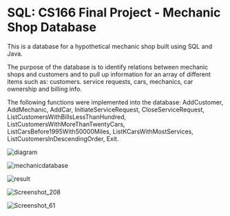 # SQL: CS166 Final Project - Mechanic Shop Database 

This is a database for a hypothetical mechanic shop built using SQL and Java. 

The purpose of the database is to identify relations between mechanic shops and customers and to pull up information for an array of different items such as: customers. service requests, cars, mechanics, car ownership and billing info. 

The following functions were implemented into the database: AddCustomer, AddMechanic, AddCar, InitiateServiceRequest, CloseServiceRequest, ListCustomersWithBillsLessThanHundred, ListCustomersWithMoreThanTwentyCars, ListCarsBefore1995With50000Miles, ListKCarsWithMostServices, ListCustomersInDescendingOrder, Exit.

![diagram](https://user-images.githubusercontent.com/57507406/155856778-e0ed6be2-f9f7-47f5-8ae1-32f98f605f6c.png)

![mechanicdatabase](https://user-images.githubusercontent.com/57507406/155857018-a0af94be-ae06-427b-a0f7-c10ce9ce3f2e.png)

![result](https://user-images.githubusercontent.com/57507406/155856783-ac0ef83a-e054-4e68-a351-e3c4ee80efdc.png)

![Screenshot_208](https://user-images.githubusercontent.com/57507406/155856786-0c5198ba-847f-440e-852c-6aa06e2f1f82.png)

![Screenshot_61](https://user-images.githubusercontent.com/57507406/155856785-06f55047-5b7a-4d39-ad4f-5c914fee383a.png)
  
   
  
 
 
